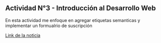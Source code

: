## Actividad N°3 - Introducción al Desarrollo Web
En esta actividad me enfoque en agregar etiquetas semanticas y implementar un formualrio de suscripción

[Link de la noticia](https://www.xataka.com/robotica-e-ia/cinta-vhs-ia-ocho-segundos-audio-eso-todo-que-necesito-mujer-para-recuperar-su-voz-perdida)